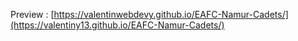 Preview : [https://valentinwebdevy.github.io/EAFC-Namur-Cadets/](https://valentiny13.github.io/EAFC-Namur-Cadets/)
